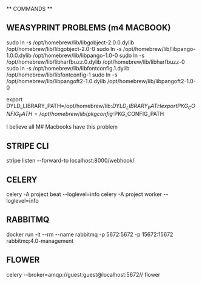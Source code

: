 ** COMMANDS **

## WEASYPRINT PROBLEMS (m4 MACBOOK) ##
sudo ln -s /opt/homebrew/lib/libgobject-2.0.0.dylib /opt/homebrew/lib/libgobject-2.0-0
sudo ln -s /opt/homebrew/lib/libpango-1.0.0.dylib /opt/homebrew/lib/libpango-1.0-0
sudo ln -s /opt/homebrew/lib/libharfbuzz.0.dylib /opt/homebrew/lib/libharfbuzz-0
sudo ln -s /opt/homebrew/lib/libfontconfig.1.dylib /opt/homebrew/lib/libfontconfig-1
sudo ln -s /opt/homebrew/lib/libpangoft2-1.0.dylib /opt/homebrew/lib/libpangoft2-1.0-0

export DYLD_LIBRARY_PATH=/opt/homebrew/lib:$DYLD_LIBRARY_PATH
export PKG_CONFIG_PATH=/opt/homebrew/lib/pkgconfig:$PKG_CONFIG_PATH

I believe all M# Macbooks have this problem

## STRIPE CLI ##
stripe listen --forward-to localhost:8000/webhook/ 

## CELERY ##
celery -A project beat --loglevel=info
celery -A project worker --loglevel=info

## RABBITMQ ##
docker run -it --rm --name rabbitmq -p 5672:5672 -p 15672:15672 rabbitmq:4.0-management

## FLOWER ##
celery --broker=amqp://guest:guest@localhost:5672// flower

